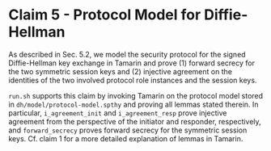 # Claim 5 - Protocol Model for Diffie-Hellman
As described in Sec. 5.2, we model the security protocol for the signed Diffie-Hellman key exchange in Tamarin and prove (1) forward secrecy for the two symmetric session keys and (2) injective agreement on the identities of the two involved protocol role instances and the session keys.

`run.sh` supports this claim by invoking Tamarin on the protocol model stored in `dh/model/protocol-model.spthy` and proving all lemmas stated therein.
In particular, `i_agreement_init` and `i_agreement_resp` prove injective agreement from the perspective of the initiator and responder, respectively, and `forward_secrecy` proves forward secrecy for the symmetric session keys.
Cf. claim 1 for a more detailed explanation of lemmas in Tamarin.

